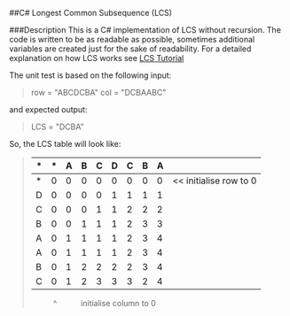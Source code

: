 ##C# Longest Common Subsequence (LCS)

###Description
This is a C# implementation of LCS without recursion. The code is written to be as readable as possible, sometimes additional variables are created just for the sake of readability. For a detailed explanation on how LCS works see [LCS Tutorial](http://jeff-pang.com/LongestCommonSubsequence/)

The unit test is based on the following input:

> row = "ABCDCBA" 
> col = "DCBAABC"


and expected output:
> LCS = "DCBA"

So, the LCS table will look like:
> | * | * | A | B | C | D | C | B | A |   |
> |---|---|---|---|---|---|---|---|---|---|
> | * | 0 | 0 | 0 | 0 | 0 | 0 | 0 | 0 |<< initialise row to 0
> | D | 0 | 0 | 0 | 0 | 1 | 1 | 1 | 1 |
> | C | 0 | 0 | 0 | 1 | 1 | 2 | 2 | 2 |
> | B | 0 | 0 | 1 | 1 | 1 | 2 | 3 | 3 |
> | A | 0 | 1 | 1 | 1 | 1 | 2 | 3 | 4 |
> | A | 0 | 1 | 1 | 1 | 1 | 2 | 3 | 4 |
> | B | 0 | 1 | 2 | 2 | 2 | 2 | 3 | 4 |
> | C | 0 | 1 | 2 | 3 | 3 | 3 | 2 | 4 |
> &nbsp; &nbsp; &nbsp; &nbsp; &nbsp; ^
> &nbsp; &nbsp; &nbsp; &nbsp; &nbsp; initialise column to 0



